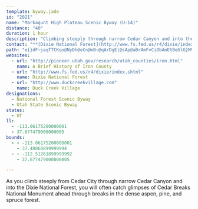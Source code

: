 ```yaml
---
template: byway.jade
id: "2021"
name: "Markagunt High Plateau Scenic Byway (U-14)"
distance: "40"
duration: 1 hour
description: "Climbing steeply through narrow Cedar Canyon and into the Dixie National Forest, the route is ablaze with color in the fall, the mountainsides covered with red maples and golden oaks."
contact: "**[Dixie National Forest](http://www.fs.fed.us/r4/dixie/index.shtml)**   \r\nCedar Ranger District   \r\n435-865-3700  \r\n"
path: "e{}dF~jaqTTCKqo@NyDh@eCn@mB~@qArDgE|@sAp@aBrAmFvCiObAmEtBeGlG}MVs@TkB?aC_@eDy@oD}FyRiBiIq@aF?k@a@yFEsEFmDRuBX_BnAmD~BsIv@cMIyE_CmNOaCJaEX_BXkAr@mAdAmAlEyDhB_C|C{Hj@{@|@}@`EuCxDqDrCgFhB{Fr@aENeB~@uSRuCd@eDpBmIdBcE~@cBvDaGzAeBzC_CbG{ChGuDtCkCbVeZdBmChAeCvBuGjQicAn@gCfByEzAoC|@qAvG{GdAeBr@gBbB{G^gAx@qApDqE~AoCb@kAt@yCtAuDb@gBb@mDE_AgAmIGeC@uBd@qC|A_F|EcJlE}LhAqBfAmAbHmFnLyJz@{@lAeBx@gCj@kGrAaFbCgI~@gBpH_IlB}ChC_FlA_BxDgDn@}@^iBHwDTsCHa@rDoGjBuBl@c@hBy@vAW|CQ~EBvAKdB]|OmEjDoAfAWxAGdOr@lF`@~JbBxG~@pCN~A\\bAXn@f@bClD~@|@rAdArAl@`KfBnBr@fDdBhATbBDhAGjCgAdEsEhFaCrA_An@s@rAqCfDcLxB_GhEyGfAmBhAgCdBuGh@mEd@sFb@gC|DuNjAqGP{BJqDSiOBaDVyE~@uGnH}\\vAsCbEuF~@eCl@kDNoHE_UCw@_@qAY[cA_@s@Fy@p@_AxC[`COlF_@x@YP[Dw@QYQUg@Om@Dq@He@z@yAx@uBRkAHeBIiCYsBc@_B_DaJUwADyBx@gEDaCy@yIKyB?{DhAoLhBmKdAoC|CyDx@k@rCmAnB]fBJ~@R~@j@|CrCfElCbCl@~O|@rAWxAmA`@q@nIeN^}@Js@B_BIk@c@{A_AsAyCkC_@g@c@sAAg@DwAd@_BhC_DXm@Hu@?eFXyAd@{@^]|B{@bB}Ah@s@xCaHn@}@`EcD`@s@R_ANwACgAKkAY_A[aDNuCT_A^}@lJ}Ot@eAzB_ClFuCxAqAbBoB|@s@jCcA|A{@lA_BZy@b@}B?}FDeAReAvAgDtAeFbA}Hl@yC`EgIv@{CTqBJsBC{BQqBiAgFs@yAsCyDcIoFy@eAs@eAm@qAi@aBe@sCiDq[QaCGaHNsD~@yMHcCE}DOiBcA_HoBsLS_BIuCHsBXyBTu@dMwa@^_BRsDGgE[aCeCmKSmASkC?sDb@oEhCyKh@aDNkEYwPDgDRqC^sClAqIdAkFlBoIbDyL`B{E\\y@|@sAtBqBxBeAvCa@x^p@~Ph@lDBbFS~A]~Ag@vBmA|AkAhGsFhEaCzJyBfPk@hFiA~HiCnAs@hB_B~@uAn@sAj@gB~Iwc@r@gCh@iAtBoC|AqAbBm@xDeAxDiBpBiA~AgAnAmAxA_CfBaFpDmLj@yAxBgDpXi[~@{Bn@sBX{ADqBK_FOsAm@eCiBcF_@_B_@mESgKBgDZmFr@{Ej@_CtDsJ`@uA~@aFx@}Gf@iB`@iA`EkHbDcItAcFnI}a@XuBd@gGNyJh@iGhB{GfCyGjCsH`AuDt@yDl@mE^sETsFj@ae@BwGEuB_@{Bc@qAcAyByCmEy@eBm@gCKmA?sADkALuAt@eCzW{q@d@sBR_CPsK^gE^aCjD}PZ_E?sCSgDkA{FuAyCsAkBwDgE_AgBc@eBi@sDyAqQcBkJ}AmFgA{CkAeCiSq^oBaD{GmMq@oBcAmFO}BEoEVsEj@kCfGyQnPme@vOi_@bPy^x@mDdCiS|@aFhAcDhAiChBeDdLoQ~QeSpJ_I|G{EjKgG|R_JrE{@jKsCfJkBpAm@`As@~@_A~@yAx@kBzCgLt@oDNeBBaBIsCUeCg@sByAuDwCqFeAuCiCyJu@sAoByBsI{GsJgK}CaGmC{IcAmFmFe\\?eDr@_Ex@sB~AoBrAcAbBuBdCyDvBeFbEkOr@yChCaMfDgS~AoHvCsJjMmYlAmEt@sFNuC@cIQuDc@gC_^k`BoCmN]gFHsGv@mGrBcHd@eCR_FMoCg@}Cg@aB}ByFk@}BYeCC{EXkCx@yDxByGfBuCn@k@zA_AlBa@rAIhABrATpGvCj@LfA?x@Sd@_@x@qALi@FqAo@yFJ{BVm@`@i@l@[hCk@^Wb@o@Ty@NyA?mCEs@c@}Au@aAm@SuC_@s@Si@c@k@s@Sk@UaAImAD}@ZaBpBaGxA_GnBmJfDkYHgB"
websites: 
  - url: "http://pioneer.utah.gov/research/utah_counties/iron.html"
    name: A Brief History of Iron County
  - url: "http://www.fs.fed.us/r4/dixie/index.shtml"
    name: Dixie National Forest
  - url: "http://www.duckcreekvillage.com"
    name: Duck Creek Village
designations: 
  - National Forest Scenic Byway
  - Utah State Scenic Byway
states: 
  - UT
ll: 
  - -113.06175200000001
  - 37.677479000000005
bounds: 
  - - -113.06175200000001
    - 37.48860899999994
  - - -112.51261899999992
    - 37.677479000000005

---
```


As you climb steeply from Cedar City through narrow Cedar Canyon and into the Dixie National Forest, you will often catch glimpses of Cedar Breaks National Monument ahead through breaks in the dense aspen, pine, and spruce forest.
